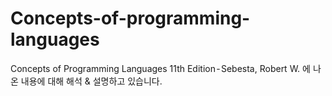 # Concepts-of-programming-languages
Concepts of Programming Languages 11th Edition - Sebesta, Robert W. 에 나온 내용에 대해 해석 &amp; 설명하고 있습니다.
